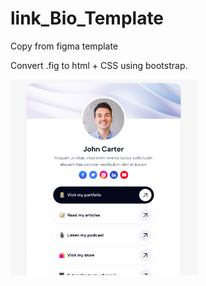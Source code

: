 # link_Bio_Template
Copy from figma template

Convert .fig to html + CSS using bootstrap.

<img src="./2022-11-20 16-32-40.png" alt="" width="300">
